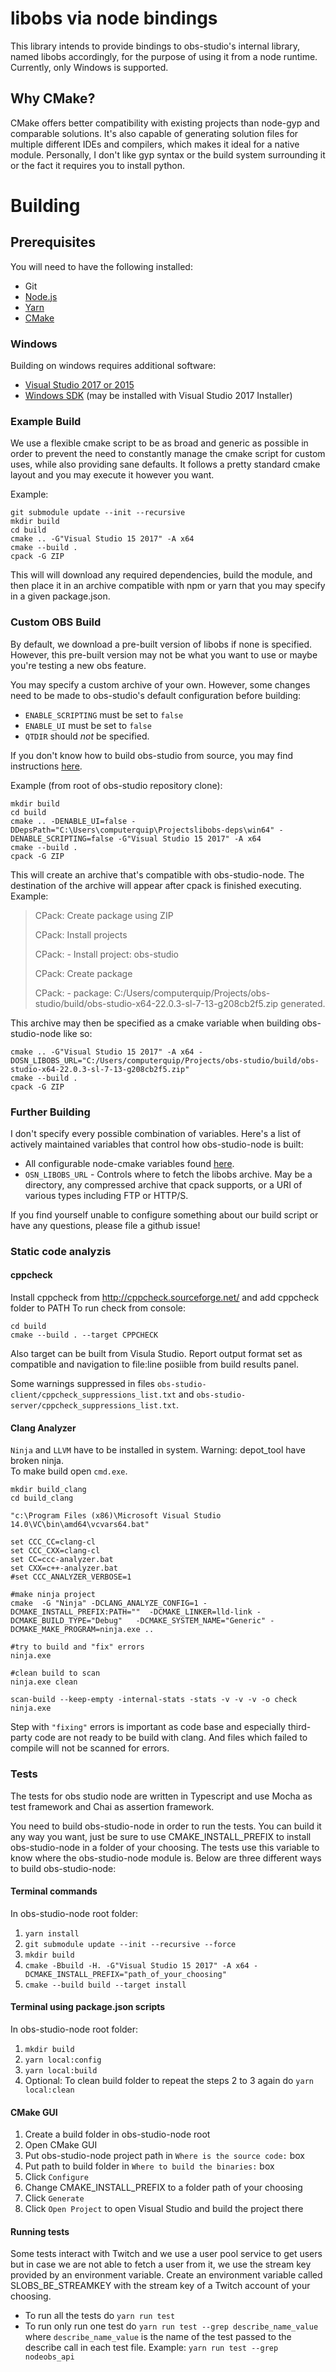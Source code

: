 # libobs via node bindings
This library intends to provide bindings to obs-studio's internal library, named libobs accordingly, for the purpose of using it from a node runtime.
Currently, only Windows is supported.

## Why CMake?
CMake offers better compatibility with existing projects than node-gyp and comparable solutions. It's also capable of generating solution files for multiple different IDEs and compilers, which makes it ideal for a native module. Personally, I don't like gyp syntax or the build system surrounding it or the fact it requires you to install python.

# Building

## Prerequisites
You will need to have the following installed:

* Git
* [Node.js](https://nodejs.org/en/)
* [Yarn](https://yarnpkg.com/en/docs/install#windows-stable)
* [CMake](https://cmake.org/)

### Windows
Building on windows requires additional software:

* [Visual Studio 2017 or 2015](https://visualstudio.microsoft.com/)
* [Windows SDK](https://developer.microsoft.com/en-us/windows/downloads/windows-10-sdk) (may be installed with Visual Studio 2017 Installer)

### Example Build
We use a flexible cmake script to be as broad and generic as possible in order to prevent the need to constantly manage the cmake script for custom uses, while also providing sane defaults. It follows a pretty standard cmake layout and you may execute it however you want.

Example:
```
git submodule update --init --recursive
mkdir build
cd build
cmake .. -G"Visual Studio 15 2017" -A x64
cmake --build .
cpack -G ZIP
```

This will will download any required dependencies, build the module, and then place it in an archive compatible with npm or yarn that you may specify in a given package.json.

### Custom OBS Build
By default, we download a pre-built version of libobs if none is specified. However, this pre-built version may not be what you want to use or maybe you're testing a new obs feature.

You may specify a custom archive of your own. However, some changes need to be made to obs-studio's default configuration before building:

* `ENABLE_SCRIPTING` must be set to `false`
* `ENABLE_UI` must be set to `false`
* `QTDIR` should *not* be specified.

If you don't know how to build obs-studio from source, you may find instructions [here](https://github.com/obsproject/obs-studio/wiki/Install-Instructions#windows-build-directions).

Example (from root of obs-studio repository clone):
```
mkdir build
cd build
cmake .. -DENABLE_UI=false -DDepsPath="C:\Users\computerquip\Projectslibobs-deps\win64" -DENABLE_SCRIPTING=false -G"Visual Studio 15 2017" -A x64
cmake --build .
cpack -G ZIP
```

This will create an archive that's compatible with obs-studio-node. The destination of the archive will appear after cpack is finished executing.
Example:

> CPack: Create package using ZIP
>
> CPack: Install projects
>
> CPack: - Install project: obs-studio
>
> CPack: Create package
>
> CPack: - package: C:/Users/computerquip/Projects/obs-studio/build/obs-studio-x64-22.0.3-sl-7-13-g208cb2f5.zip generated.

This archive may then be specified as a cmake variable when building obs-studio-node like so:
```
cmake .. -G"Visual Studio 15 2017" -A x64 -DOSN_LIBOBS_URL="C:/Users/computerquip/Projects/obs-studio/build/obs-studio-x64-22.0.3-sl-7-13-g208cb2f5.zip"
cmake --build .
cpack -G ZIP
```

### Further Building
I don't specify every possible combination of variables. Here's a list of actively maintained variables that control how obs-studio-node is built:

* All configurable node-cmake variables found [here](https://github.com/cjntaylor/node-cmake/blob/dev/docs/NodeJSCmakeManual.md).
* `OSN_LIBOBS_URL` - Controls where to fetch the libobs archive. May be a directory, any compressed archive that cpack supports, or a URI of various types including FTP or HTTP/S.

If you find yourself unable to configure something about our build script or have any questions, please file a github issue!

### Static code analyzis 

#### cppcheck 

Install cppcheck from http://cppcheck.sourceforge.net/ and add cppcheck folder to PATH 
To run check from console:  
```
cd build 
cmake --build . --target CPPCHECK
```

Also target can be built from Visula Studio. 
Report output format set as compatible and navigation to file:line posiible from build results panel.  

Some warnings suppressed in files `obs-studio-client/cppcheck_suppressions_list.txt` and `obs-studio-server/cppcheck_suppressions_list.txt`.

#### Clang Analyzer 

`Ninja` and `LLVM` have to be installed in system. Warning: depot_tool have broken ninja.  
To make build open `cmd.exe`. 


```
mkdir build_clang
cd build_clang

"c:\Program Files (x86)\Microsoft Visual Studio 14.0\VC\bin\amd64\vcvars64.bat"
 
set CCC_CC=clang-cl
set CCC_CXX=clang-cl
set CC=ccc-analyzer.bat
set CXX=c++-analyzer.bat
#set CCC_ANALYZER_VERBOSE=1

#make ninja project 
cmake  -G "Ninja" -DCLANG_ANALYZE_CONFIG=1 -DCMAKE_INSTALL_PREFIX:PATH=""  -DCMAKE_LINKER=lld-link -DCMAKE_BUILD_TYPE="Debug"   -DCMAKE_SYSTEM_NAME="Generic" -DCMAKE_MAKE_PROGRAM=ninja.exe ..

#try to build and "fix" errors 
ninja.exe 

#clean build to scan 
ninja.exe clean 

scan-build --keep-empty -internal-stats -stats -v -v -v -o check ninja.exe
```
Step with `"fixing"` errors is important as code base and especially third-party code are not ready to be build with clang. And files which failed to compile will not be scanned for errors.

### Tests

The tests for obs studio node are written in Typescript and use Mocha as test framework and Chai as assertion framework.

You need to build obs-studio-node in order to run the tests. You can build it any way you want, just be sure to use CMAKE_INSTALL_PREFIX to install obs-studio-node in a folder of your choosing. The tests use this variable to know where the obs-studio-node module is. Below are three different ways to build obs-studio-node:

#### Terminal commands
In obs-studio-node root folder:
1. `yarn install`
2. `git submodule update --init --recursive --force`
3. `mkdir build`
3. `cmake -Bbuild -H. -G"Visual Studio 15 2017" -A x64 -DCMAKE_INSTALL_PREFIX="path_of_your_choosing"`
4. `cmake --build build --target install`

#### Terminal using package.json scripts
In obs-studio-node root folder:
1. `mkdir build`
2. `yarn local:config`
3. `yarn local:build`
4. Optional: To clean build folder to repeat the steps 2 to 3 again do `yarn local:clean`

#### CMake GUI
1. Create a build folder in obs-studio-node root
2. Open CMake GUI
3. Put obs-studio-node project path in `Where is the source code:` box
4. Put path to build folder in `Where to build the binaries:` box
5. Click `Configure`
6. Change CMAKE_INSTALL_PREFIX to a folder path of your choosing
7. Click `Generate`
8. Click `Open Project` to open Visual Studio and build the project there

#### Running tests
Some tests interact with Twitch and we use a user pool service to get users but in case we are not able to fetch a user from it, we use the stream key provided by an environment variable. Create an environment variable called SLOBS_BE_STREAMKEY with the stream key of a Twitch account of your choosing.

* To run all the tests do `yarn run test` 
* To run only run one test do `yarn run test --grep describe_name_value` where `describe_name_value` is the name of the test passed to the describe call in each test file. Example: `yarn run test --grep nodeobs_api`

